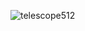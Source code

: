 ![telescope512](https://user-images.githubusercontent.com/38581319/127725416-2422a4b4-7b85-4faf-9ca3-ec274293b294.png)
